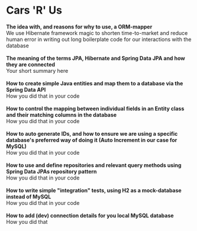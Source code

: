 # Cars 'R' Us
**The idea with, and reasons for why to use, a ORM-mapper**\
   We use Hibernate framework magic to shorten time-to-market and reduce human error in writing out long boilerplate code for our interactions with the database\
   \
**The meaning of the terms JPA, Hibernate and Spring Data JPA and how they are connected**\
   Your short summary here\
   \
**How to create simple Java entities and map them to a database via the Spring Data API**\
   How you did that in your code\
   \
**How to control the mapping between individual fields in an Entity class and their matching columns in the database**\
   How you did that in your code\
   \
**How to auto generate IDs, and how to ensure we are using  a specific database's preferred way of doing it (Auto Increment in our case for  MySQL)**\
   How you did that in your code\
   \
**How to use and define repositories and relevant query methods using Spring Data JPAs repository pattern**\
   How you did that in your code\
   \
**How to write simple "integration" tests, using H2 as a mock-database instead of MySQL**\
   How you did that in your code\
   \
**How to add (dev) connection details for you local MySQL database**\
   How you did that
